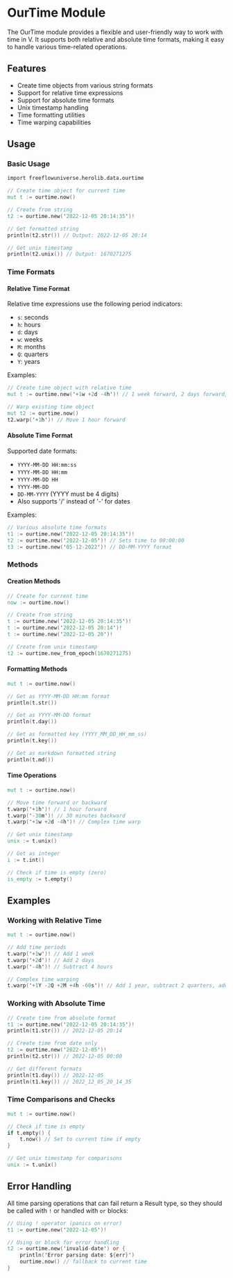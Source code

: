 # OurTime Module

The OurTime module provides a flexible and user-friendly way to work with time in V. It supports both relative and absolute time formats, making it easy to handle various time-related operations.

## Features

- Create time objects from various string formats
- Support for relative time expressions
- Support for absolute time formats
- Unix timestamp handling
- Time formatting utilities
- Time warping capabilities

## Usage

### Basic Usage

```v
import freeflowuniverse.herolib.data.ourtime

// Create time object for current time
mut t := ourtime.now()

// Create from string
t2 := ourtime.new('2022-12-05 20:14:35')!

// Get formatted string
println(t2.str()) // Output: 2022-12-05 20:14

// Get unix timestamp
println(t2.unix()) // Output: 1670271275
```

### Time Formats

#### Relative Time Format

Relative time expressions use the following period indicators:
- `s`: seconds
- `h`: hours
- `d`: days
- `w`: weeks
- `M`: months
- `Q`: quarters
- `Y`: years

Examples:
```v
// Create time object with relative time
mut t := ourtime.new('+1w +2d -4h')! // 1 week forward, 2 days forward, 4 hours back

// Warp existing time object
mut t2 := ourtime.now()
t2.warp('+1h')! // Move 1 hour forward
```

#### Absolute Time Format

Supported date formats:

- `YYYY-MM-DD HH:mm:ss`
- `YYYY-MM-DD HH:mm`
- `YYYY-MM-DD HH`
- `YYYY-MM-DD`
- `DD-MM-YYYY` (YYYY must be 4 digits)
- Also supports '/' instead of '-' for dates

Examples:
```v
// Various absolute time formats
t1 := ourtime.new('2022-12-05 20:14:35')!
t2 := ourtime.new('2022-12-05')! // Sets time to 00:00:00
t3 := ourtime.new('05-12-2022')! // DD-MM-YYYY format
```

### Methods

#### Creation Methods

```v
// Create for current time
now := ourtime.now()

// Create from string
t := ourtime.new('2022-12-05 20:14:35')!
t := ourtime.new('2022-12-05 20:14')!
t := ourtime.new('2022-12-05 20')!

// Create from unix timestamp
t2 := ourtime.new_from_epoch(1670271275)
```

#### Formatting Methods

```v
mut t := ourtime.now()

// Get as YYYY-MM-DD HH:mm format
println(t.str())

// Get as YYYY-MM-DD format
println(t.day())

// Get as formatted key (YYYY_MM_DD_HH_mm_ss)
println(t.key())

// Get as markdown formatted string
println(t.md())
```

#### Time Operations

```v
mut t := ourtime.now()

// Move time forward or backward
t.warp('+1h')! // 1 hour forward
t.warp('-30m')! // 30 minutes backward
t.warp('+1w +2d -4h')! // Complex time warp

// Get unix timestamp
unix := t.unix()

// Get as integer
i := t.int()

// Check if time is empty (zero)
is_empty := t.empty()
```

## Examples

### Working with Relative Time

```v
mut t := ourtime.now()

// Add time periods
t.warp('+1w')! // Add 1 week
t.warp('+2d')! // Add 2 days
t.warp('-4h')! // Subtract 4 hours

// Complex time warping
t.warp('+1Y -2Q +2M +4h -60s')! // Add 1 year, subtract 2 quarters, add 2 months, add 4 hours, subtract 60 seconds
```

### Working with Absolute Time

```v
// Create time from absolute format
t1 := ourtime.new('2022-12-05 20:14:35')!
println(t1.str()) // 2022-12-05 20:14

// Create time from date only
t2 := ourtime.new('2022-12-05')!
println(t2.str()) // 2022-12-05 00:00

// Get different formats
println(t1.day()) // 2022-12-05
println(t1.key()) // 2022_12_05_20_14_35
```

### Time Comparisons and Checks

```v
mut t := ourtime.now()

// Check if time is empty
if t.empty() {
    t.now() // Set to current time if empty
}

// Get unix timestamp for comparisons
unix := t.unix()
```

## Error Handling

All time parsing operations that can fail return a Result type, so they should be called with `!` or handled with `or` blocks:

```v
// Using ! operator (panics on error)
t1 := ourtime.new('2022-12-05')!

// Using or block for error handling
t2 := ourtime.new('invalid-date') or {
    println('Error parsing date: ${err}')
    ourtime.now() // fallback to current time
}
```
